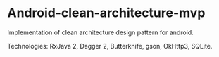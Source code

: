 # Android-clean-architecture-mvp

Implementation of clean architecture design pattern for android. 

Technologies: RxJava 2, Dagger 2, Butterknife, gson, OkHttp3, SQLite.
